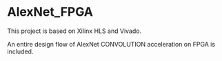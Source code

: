 # AlexNet_FPGA

This project is based on Xilinx HLS and Vivado.

An entire design flow of AlexNet CONVOLUTION acceleration on FPGA is included.
